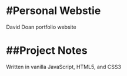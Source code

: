 #Personal Webstie
===
David Doan portfolio website

##Project Notes
===
Written in vanilla JavaScript, HTML5, and CSS3
